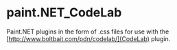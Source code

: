 # paint.NET_CodeLab

Paint.NET plugins in the form of .css files for use with the [http://www.boltbait.com/pdn/codelab/](CodeLab) plugin.
